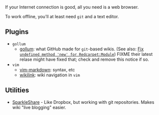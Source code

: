 If your Internet connection is good, all you need is a web browser.

To work offline, you'll at least need `git` and a text editor.

## Plugins

* `gollum`
    * [gollum](https://github.com/github/gollum): what GitHub made for `git`-based wikis.  (See also: [Fix `undefined method 'new' for Redcarpet:Module`](https://github.com/github/gollum/pull/271))  FIXME their latest relase might have fixed that; check and remove this notice if so.
* `vim`
    * [vim-markdown](https://github.com/tpope/vim-markdown): syntax, etc
    * [wikilink](https://github.com/mmai/wikilink): wiki navigation in `vim`

## Utilities

* [SparkleShare](https://github.com/hbons/sparkleshare) - Like Dropbox, but working with git repositories.  Makes wiki "live blogging" easier.